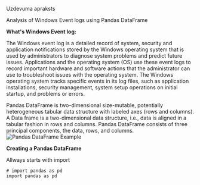 Uzdevuma apraksts

Analysis of Windows Event logs using Pandas DataFrame

**What's Windows Event log:**

The Windows event log is a detailed record of system, security and application notifications stored by the Windows operating system that is used by administrators to diagnose system problems and predict future issues. Applications and the operating system (OS) use these event logs to record important hardware and software actions that the administrator can use to troubleshoot issues with the operating system. The Windows operating system tracks specific events in its log files, such as application installations, security management, system setup operations on initial startup, and problems or errors.


Pandas DataFrame is two-dimensional size-mutable, potentially heterogeneous tabular data structure with labeled axes (rows and columns). A Data frame is a two-dimensional data structure, i.e., data is aligned in a tabular fashion in rows and columns. Pandas DataFrame consists of three principal components, the data, rows, and columns. 
![Pandas DataFrame Example](https://media.geeksforgeeks.org/wp-content/uploads/finallpandas.png)


**Creating a Pandas DataFrame**

Allways starts with import

```
# import pandas as pd
import pandas as pd
```


